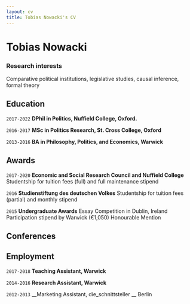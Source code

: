 ```yaml
---
layout: cv
title: Tobias Nowacki's CV
---
```

# Tobias Nowacki

### Research interests

Comparative political institutions, legislative studies, causal inference, formal theory


## Education

`2017-2022`
__DPhil in Politics, Nuffield College, Oxford.__

`2016-2017`
__MSc in Politics Research, St. Cross College, Oxford__

`2013-2016`
__BA in Philosophy, Politics, and Economics, Warwick__




## Awards

`2017-2020`
__Economic and Social Research Council and Nuffield College__
Studentship for tuition fees (full) and full maintenance stipend

`2016`
__Studienstiftung des deutschen Volkes__
Studentship for tuition fees (partial) and monthly stipend

`2015`
__Undergraduate Awards__
Essay Competition in Dublin, Ireland
Participation stipend by Warwick (€1,050)
Honourable Mention

## Conferences

## Employment

`2017-2018`
__Teaching Assistant, Warwick__

`2014-2016`
__Research Assistant, Warwick__

`2012-2013`
__Marketing Assistant, die_schnittsteller __ Berlin







<!-- ### Footer

Last updated: May 2013 -->


